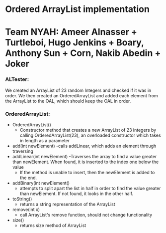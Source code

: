 # Ordered ArrayList implementation
# Team NYAH: Ameer Alnasser + Turtleboi, Hugo Jenkins + Boary, Anthony Sun + Corn, Nakib Abedin + Joker

### ALTester:
We created an ArrayList of 23 random Integers and checked if it was in order. We then created an OrderedArrayList and added each element from the ArrayList to the OAL, which should keep the OAL in order.

### OrderedArrayList:
- OrderedArrayList()
  - Constructor method that creates a new ArrayList of 23 integers by calling OrderedArrayList(23), an overloaded constructor which takes in length as a parameter
- add(int newElement)
  -calls addLinear, which adds an element through traversing
- addLinear(int newElement)
  -Traverses the array to find a value greater than newElement. When found, it is inserted to the index one below the value 
  - If the method is unable to insert, then the newElement is added to the end.
- addBinary(int newElement()
  - attempts to split apart the list in half in order to find the value greater than newElement. If not found, it looks in the other half.
- toString()
  - returns a string representation of the ArrayList
- remove(int x)
  - call ArrayList's remove function, should not change functionality
- size()
  - returns size method of ArrayList

